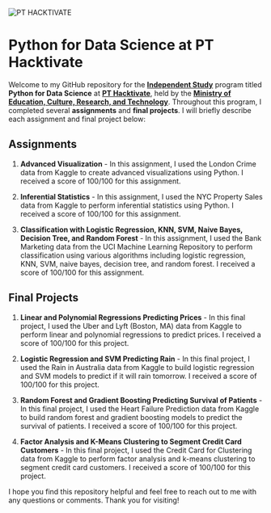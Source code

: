 ![PT HACKTIVATE](https://statics.hacktiv8.com/images/logo/hacktiv8-dark.webp)
# Python for Data Science at PT Hacktivate

Welcome to my GitHub repository for the [**Independent Study**](https://kampusmerdeka.kemdikbud.go.id/program/studi-independen/detail) program titled **Python for Data Science** at [**PT Hacktivate**](https://www.hacktiv8.com/), held by the [**Ministry of Education, Culture, Research, and Technology**](https://www.kemdikbud.go.id/main/). Throughout this program, I completed several **assignments** and **final projects**. I will briefly describe each assignment and final project below:

## Assignments
1. **Advanced Visualization** - In this assignment, I used the London Crime data from Kaggle to create advanced visualizations using Python. I received a score of 100/100 for this assignment.

2. **Inferential Statistics** - In this assignment, I used the NYC Property Sales data from Kaggle to perform inferential statistics using Python. I received a score of 100/100 for this assignment.

3. **Classification with Logistic Regression, KNN, SVM, Naive Bayes, Decision Tree, and Random Forest** - In this assignment, I used the Bank Marketing data from the UCI Machine Learning Repository to perform classification using various algorithms including logistic regression, KNN, SVM, naive bayes, decision tree, and random forest. I received a score of 100/100 for this assignment.

## Final Projects
1. **Linear and Polynomial Regressions Predicting Prices** - In this final project, I used the Uber and Lyft (Boston, MA) data from Kaggle to perform linear and polynomial regressions to predict prices. I received a score of 100/100 for this project.

2. **Logistic Regression and SVM Predicting Rain** - In this final project, I used the Rain in Australia data from Kaggle to build logistic regression and SVM models to predict if it will rain tomorrow. I received a score of 100/100 for this project.

3. **Random Forest and Gradient Boosting Predicting Survival of Patients** - In this final project, I used the Heart Failure Prediction data from Kaggle to build random forest and gradient boosting models to predict the survival of patients. I received a score of 100/100 for this project.

4. **Factor Analysis and K-Means Clustering to Segment Credit Card Customers** - In this final project, I used the Credit Card for Clustering data from Kaggle to perform factor analysis and k-means clustering to segment credit card customers. I received a score of 100/100 for this project.

I hope you find this repository helpful and feel free to reach out to me with any questions or comments. Thank you for visiting!